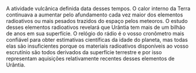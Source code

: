 ﻿A atividade vulcânica definida data desses tempos. O calor interno da Terra continuava a aumentar pelo afundamento cada vez maior dos elementos radioativos ou mais pesados trazidos do espaço pelos meteoros. O estudo desses elementos radioativos revelará que Urântia tem mais de um bilhão de anos em sua superfície. O relógio do rádio é o vosso cronômetro mais confiável para obter estimativas científicas da idade do planeta, mas todas elas são insuficientes porque os materiais radioativos disponíveis ao vosso escrutínio são todos derivados da superfície terrestre e por isso representam aquisições relativamente recentes desses elementos de Urântia.